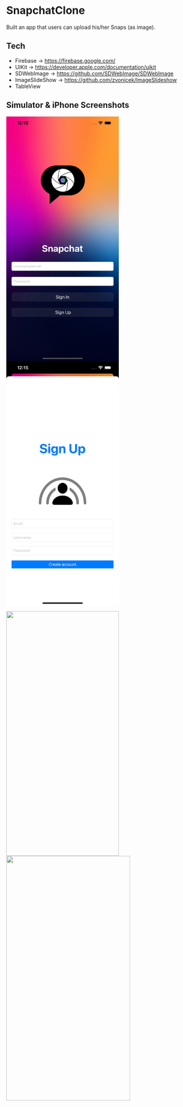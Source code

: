 # SnapchatClone
Built an app that users can upload his/her Snaps (as image). 
## Tech
- Firebase -> https://firebase.google.com/
- UIKit -> https://developer.apple.com/documentation/uikit
- SDWebImage -> https://github.com/SDWebImage/SDWebImage
- ImageSlideShow -> https://github.com/zvonicek/ImageSlideshow
- TableView

## Simulator & iPhone Screenshots
<p><img align="left" src="https://github.com/cnmalper/SnapchatClone/blob/main/Images/1.png" width="300" height="650"/></p>
<p><img align="center" src="https://github.com/cnmalper/SnapchatClone/blob/main/Images/2.png" width="300" height="650"/></p>
<p><img align="left" src="https://github.com/cnmalper/SnapchatClone/blob/main/Images/3.png" width="300" height="650"/></p>
<p><img align="center" src="https://github.com/cnmalper/SnapchatClone/blob/main/Images/gif.gif" width="330" height="650"/></p>
